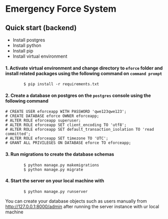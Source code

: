 # Emergency Force System

## Quick start (backend)
- Install postgres
- Install python
- Install pip
- Install virtual environment

#### 1. Activate virtual environment and change directory to `eforce` folder and install related packages using the following command on `command prompt`
```
        $ pip install -r requirements.txt
```

#### 2. Create a database on postgres on the `postgres` console using the following command
```
# CREATE USER eforceapp WITH PASSWORD 'qwe123qwe123';
# CREATE DATABASE eforce OWNER eforceapp;
# ALTER ROLE eforceapp superuser;
# ALTER ROLE eforceapp SET client_encoding TO 'utf8';
# ALTER ROLE eforceapp SET default_transaction_isolation TO 'read committed';
# ALTER ROLE eforceapp SET timezone TO 'UTC';
# GRANT ALL PRIVILEGES ON DATABASE eforce TO eforceapp;
```

#### 3. Run migrations to create the database schemas
```
        $ python manage.py makemigrations
        $ python manage.py migrate
```

#### 4. Start the server on your local machine with
```
        $ python manage.py runserver
```
You can create your database objects such as users manually from http://127.0.0.1:8000/admin after running the server instance with ur local machine
